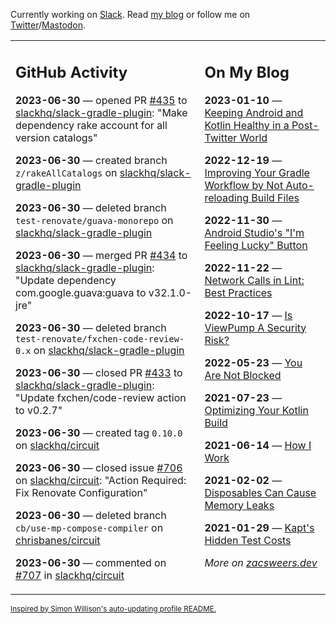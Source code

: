 Currently working on [Slack](https://slack.com/). Read [my blog](https://zacsweers.dev/) or follow me on [Twitter](https://twitter.com/ZacSweers)/[Mastodon](https://hachyderm.io/@ZacSweers).

<table><tr><td valign="top" width="60%">

## GitHub Activity
<!-- githubActivity starts -->
**2023-06-30** — opened PR [#435](https://github.com/slackhq/slack-gradle-plugin/pull/435) to [slackhq/slack-gradle-plugin](https://github.com/slackhq/slack-gradle-plugin): "Make dependency rake account for all version catalogs"

**2023-06-30** — created branch `z/rakeAllCatalogs` on [slackhq/slack-gradle-plugin](https://github.com/slackhq/slack-gradle-plugin)

**2023-06-30** — deleted branch `test-renovate/guava-monorepo` on [slackhq/slack-gradle-plugin](https://github.com/slackhq/slack-gradle-plugin)

**2023-06-30** — merged PR [#434](https://github.com/slackhq/slack-gradle-plugin/pull/434) to [slackhq/slack-gradle-plugin](https://github.com/slackhq/slack-gradle-plugin): "Update dependency com.google.guava:guava to v32.1.0-jre"

**2023-06-30** — deleted branch `test-renovate/fxchen-code-review-0.x` on [slackhq/slack-gradle-plugin](https://github.com/slackhq/slack-gradle-plugin)

**2023-06-30** — closed PR [#433](https://github.com/slackhq/slack-gradle-plugin/pull/433) to [slackhq/slack-gradle-plugin](https://github.com/slackhq/slack-gradle-plugin): "Update fxchen/code-review action to v0.2.7"

**2023-06-30** — created tag `0.10.0` on [slackhq/circuit](https://github.com/slackhq/circuit)

**2023-06-30** — closed issue [#706](https://github.com/slackhq/circuit/issues/706) on [slackhq/circuit](https://github.com/slackhq/circuit): "Action Required: Fix Renovate Configuration"

**2023-06-30** — deleted branch `cb/use-mp-compose-compiler` on [chrisbanes/circuit](https://github.com/chrisbanes/circuit)

**2023-06-30** — commented on [#707](https://github.com/slackhq/circuit/pull/707#issuecomment-1615034590) in [slackhq/circuit](https://github.com/slackhq/circuit)
<!-- githubActivity ends -->
</td><td valign="top" width="40%">

## On My Blog
<!-- blog starts -->
**2023-01-10** — [Keeping Android and Kotlin Healthy in a Post-Twitter World](https://www.zacsweers.dev/keeping-android-healthy/)

**2022-12-19** — [Improving Your Gradle Workflow by Not Auto-reloading Build Files](https://www.zacsweers.dev/improving-your-workflow-by-not-auto-reloading-build-files/)

**2022-11-30** — [Android Studio's "I'm Feeling Lucky" Button](https://www.zacsweers.dev/android-studios-im-feeling-lucky-button/)

**2022-11-22** — [Network Calls in Lint: Best Practices](https://www.zacsweers.dev/network-calls-in-lint-best-practices/)

**2022-10-17** — [Is ViewPump A Security Risk?](https://www.zacsweers.dev/is-viewpump-a-security-risk/)

**2022-05-23** — [You Are Not Blocked](https://www.zacsweers.dev/you-are-not-blocked/)

**2021-07-23** — [Optimizing Your Kotlin Build](https://www.zacsweers.dev/optimizing-your-kotlin-build/)

**2021-06-14** — [How I Work](https://www.zacsweers.dev/how-i-work/)

**2021-02-02** — [Disposables Can Cause Memory Leaks](https://www.zacsweers.dev/disposables-can-cause-memory-leaks/)

**2021-01-29** — [Kapt's Hidden Test Costs](https://www.zacsweers.dev/kapts-hidden-test-costs/)
<!-- blog ends -->
_More on [zacsweers.dev](https://zacsweers.dev/)_
</td></tr></table>

<sub><a href="https://simonwillison.net/2020/Jul/10/self-updating-profile-readme/">Inspired by Simon Willison's auto-updating profile README.</a></sub>